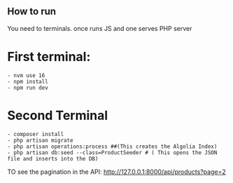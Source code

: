 ## How to run

You need to terminals. once runs JS and one serves PHP server

# First terminal:

```console
- nvm use 16
- npm install
- npm run dev
```
# Second Terminal

```console
- composer install
- php artisan migrate
- php artisan operations:process ##(This creates the Algolia Index)
- php artisan db:seed --class=ProductSeeder # ( This opens the JSON file and inserts into the DB)
```

TO see the pagination in the API:
http://127.0.0.1:8000/api/products?page=2

